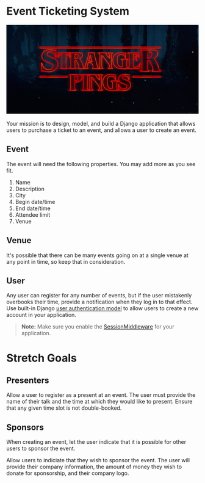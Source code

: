 # Event Ticketing System

![Stranger Pings](ticket_project/stranger_pings/static/stranger-pings.png)

Your mission is to design, model, and build a Django application that allows users to purchase a ticket to an event, and allows a user to create an event.

## Event

The event will need the following properties. You may add more as you see fit.

1. Name
1. Description
1. City
1. Begin date/time
1. End date/time
1. Attendee limit
1. Venue

## Venue

It's possible that there can be many events going on at a single venue at any point in time, so keep that in consideration.

## User

Any user can register for any number of events, but if the user mistakenly overbooks their time, provide a notification when they log in to that effect. Use built-in Django [user authentication model](https://docs.djangoproject.com/en/1.10/topics/auth/default/#creating-users) to allow users to create a new account in your application.

> **Note:** Make sure you enable the [SessionMiddleware](https://docs.djangoproject.com/en/1.10/topics/http/sessions/) for your application.

# Stretch Goals

## Presenters

Allow a user to register as a present at an event. The user must provide the name of their talk and the time at which they would like to present. Ensure that any given time slot is not double-booked.

## Sponsors

When creating an event, let the user indicate that it is possible for other users to sponsor the event.

Allow users to indiciate that they wish to sponsor the event. The user will provide their company information, the amount of money they wish to donate for sponsorship, and their company logo.
